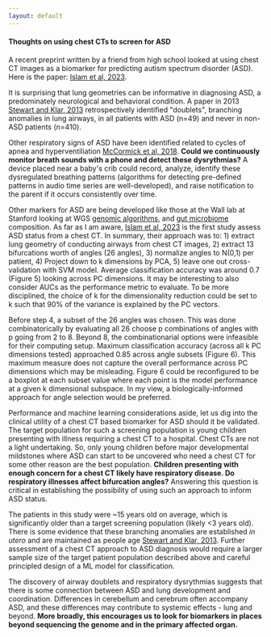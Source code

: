 ```yaml
---
layout: default
---
```


#### Thoughts on using chest CTs to screen for ASD  

A recent preprint written by a friend from high school looked at using chest CT images as a biomarker for predicting autism spectrum disorder (ASD). Here is the paper: [Islam et al, 2023](https://arxiv.org/pdf/2301.05777.pdf).   

It is surprising that lung geometries can be informative in diagnosing ASD, a predominately neurological and behavioral condition. A paper in 2013 [Stewart and Klar, 2013](https://www.ncbi.nlm.nih.gov/pmc/articles/PMC6959546/) retrospectively identified "doublets", branching anomalies in lung airways, in all patients with ASD (n=49) and never in non-ASD patients (n=410).   

Other respiratory signs of ASD have been identified related to cycles of apnea and hyperventiliation [McCormick et al, 2018](https://pubmed.ncbi.nlm.nih.gov/29360264/). **Could we continuously monitor breath sounds with a phone and detect these dysrythmias?** A device placed near a baby's crib could record, analyze, identify these dysregulated breathing patterns (algorithms for detecting pre-defined patterns in audio time series are well-developed), and raise notification to the parent if it occurs consistently over time.   

Other markers for ASD are being developed like those at the Wall lab at Stanford looking at WGS [genomic algorithms](https://wall-lab.stanford.edu/projects/genome_algorithms/), and [gut microbiome](https://wall-lab.stanford.edu/projects/microbiome-autism/) composition. As far as I am aware, [Islam et al, 2023](https://arxiv.org/pdf/2301.05777.pdf) is the first study assess ASD status from a chest CT. In summary, their approach was to: 1) extract lung geometry of conducting airways from chest CT images, 2) extract 13 bifurcations worth of angles (26 angles), 3) normalize angles to N(0,1) per patient, 4) Project down to k dimensions by PCA, 5) leave one out cross-validation with SVM model. Average classification accuracy was around 0.7 (Figure 5) looking across PC dimensions. It may be interesting to also consider AUCs as the performance metric to evaluate. To be more disciplined, the choice of k for the dimensionality reduction could be set to k such that 90% of the variance is explained by the PC vectors.   

Before step 4, a subset of the 26 angles was chosen. This was done combinatorically by evaluating all 26 choose p combinations of angles with p going from 2 to 8. Beyond 8, the combinationarial options were infeasible for their computing setup. Maximum classification accuracy (across all k PC dimensions tested) approached 0.85 across angle subsets (Figure 6). This maximum measure does not capture the overall performance across PC dimensions which may be misleading. Figure 6 could be reconfigured to be a boxplot at each subset value where each point is the model performance at a given k dimensional subspace. In my view, a biologically-informed approach for angle selection would be preferred.   

Performance and machine learning considerations aside, let us dig into the clinical utility of a chest CT based biomarker for ASD should it be validated. The target population for such a screening population is young children presenting with illness requiring a chest CT to a hospital. Chest CTs are not a light undertaking. So, only young children before major developmental mildstones where ASD can start to be uncovered who need a chest CT for some other reason are the best population. **Children presenting with enough concern for a chest CT likely have respiratory disease. Do respiratory illnesses affect bifurcation angles?** Answering this question is critical in establishing the possibility of using such an approach to inform ASD status.   

The patients in this study were ~15 years old on average, which is significantly older than a target screening population (likely <3 years old). There is some evidence that these branching anomalies are established *in utero* and are maintained as people age [Stewart and Klar, 2013](https://www.ncbi.nlm.nih.gov/pmc/articles/PMC6959546/). Further assessment of a chest CT approach to ASD diagnosis would require a larger sample size of the target patient population described above and careful principled design of a ML model for classification.  

The discovery of airway doublets and respiratory dysrythmias suggests that there is some connection between ASD and lung development and coordination. Differences in cerebellum and cerebrum often accompany ASD, and these differences may contribute to systemic effects - lung and beyond. **More broadly, this encourages us to look for biomarkers in places beyond sequencing the genome and in the primary affected organ.**  








